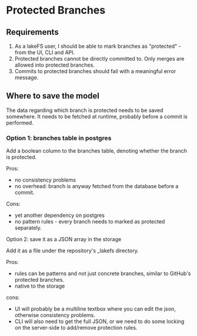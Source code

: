 # Protected Branches

## Requirements

1. As a lakeFS user, I should be able to mark branches as "protected" - from the UI, CLI and API.
1. Protected branches cannot be directly committed to. Only merges are allowed into protected branches.
1. Commits to protected branches should fail with a meaningful error message.

## Where to save the model

The data regarding which branch is protected needs to be saved somewhere. It needs to be fetched at runtime, probably before a commit is performed.

### Option 1: branches table in postgres

Add a boolean column to the branches table, denoting whether the branch is protected.

Pros:
- no consistency problems
- no overhead: branch is anyway fetched from the database before a commit.

Cons:
- yet another dependency on postgres
- no pattern rules - every branch needs to marked as protected separately.

Option 2: save it as a JSON array in the storage

Add it as a file under the repository's _lakefs directory.

Pros:
- rules can be patterns and not just concrete branches, similar to GitHub's protected branches.
- native to the storage

cons:
- UI will probably be a multiline textbox where you can edit the json, otherwise consistency problems.
- CLI will also need to get the full JSON, or we need to do some locking on the server-side to add/remove protection rules.
